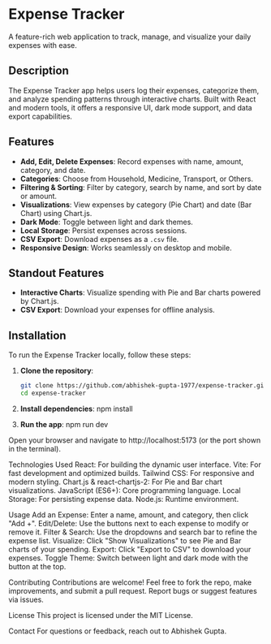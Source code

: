 # Expense Tracker

A feature-rich web application to track, manage, and visualize your daily expenses with ease.

## Description
The Expense Tracker app helps users log their expenses, categorize them, and analyze spending patterns through interactive charts. Built with React and modern tools, it offers a responsive UI, dark mode support, and data export capabilities.

## Features
- **Add, Edit, Delete Expenses**: Record expenses with name, amount, category, and date.
- **Categories**: Choose from Household, Medicine, Transport, or Others.
- **Filtering & Sorting**: Filter by category, search by name, and sort by date or amount.
- **Visualizations**: View expenses by category (Pie Chart) and date (Bar Chart) using Chart.js.
- **Dark Mode**: Toggle between light and dark themes.
- **Local Storage**: Persist expenses across sessions.
- **CSV Export**: Download expenses as a `.csv` file.
- **Responsive Design**: Works seamlessly on desktop and mobile.

## Standout Features
- **Interactive Charts**: Visualize spending with Pie and Bar charts powered by Chart.js.
- **CSV Export**: Download your expenses for offline analysis.

## Installation
To run the Expense Tracker locally, follow these steps:

1. **Clone the repository**:
   ```bash
   git clone https://github.com/abhishek-gupta-1977/expense-tracker.git
   cd expense-tracker

2. **Install dependencies**:
    npm install

3. **Run the app**:
    npm run dev


Open your browser and navigate to http://localhost:5173 (or the port shown in the terminal).


Technologies Used
React: For building the dynamic user interface.
Vite: For fast development and optimized builds.
Tailwind CSS: For responsive and modern styling.
Chart.js & react-chartjs-2: For Pie and Bar chart visualizations.
JavaScript (ES6+): Core programming language.
Local Storage: For persisting expense data.
Node.js: Runtime environment.



Usage
Add an Expense: Enter a name, amount, and category, then click "Add +".
Edit/Delete: Use the buttons next to each expense to modify or remove it.
Filter & Search: Use the dropdowns and search bar to refine the expense list.
Visualize: Click "Show Visualizations" to see Pie and Bar charts of your spending.
Export: Click "Export to CSV" to download your expenses.
Toggle Theme: Switch between light and dark mode with the button at the top.


Contributing
Contributions are welcome! Feel free to fork the repo, make improvements, and submit a pull request. Report bugs or suggest features via issues.

License
This project is licensed under the MIT License.

Contact
For questions or feedback, reach out to Abhishek Gupta.

